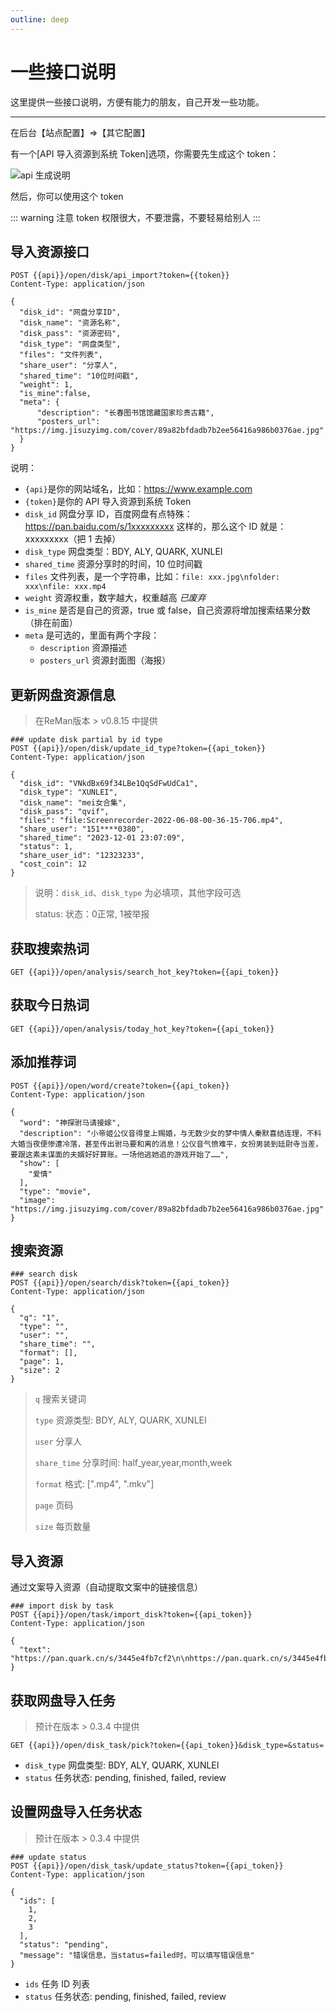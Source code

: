 ```yaml
---
outline: deep
---
```


# 一些接口说明

这里提供一些接口说明，方便有能力的朋友，自己开发一些功能。

---

在后台【站点配置】=>【其它配置】

有一个[API 导入资源到系统 Token]选项，你需要先生成这个 token：

![api 生成说明](/images/api/image.png)

然后，你可以使用这个 token

::: warning 注意
token 权限很大，不要泄露，不要轻易给别人
:::

## 导入资源接口

```http
POST {{api}}/open/disk/api_import?token={{token}}
Content-Type: application/json

{
  "disk_id": "网盘分享ID",
  "disk_name": "资源名称",
  "disk_pass": "资源密码",
  "disk_type": "网盘类型",
  "files": "文件列表",
  "share_user": "分享人",
  "shared_time": "10位时间戳",
  "weight": 1,
  "is_mine":false,
  "meta": {
      "description": "长春图书馆馆藏国家珍贵古籍",
      "posters_url": "https://img.jisuzyimg.com/cover/89a82bfdadb7b2ee56416a986b0376ae.jpg"
  }
}
```

说明：

- `{api}`是你的网站域名，比如：<https://www.example.com>
- `{token}`是你的 API 导入资源到系统 Token
- `disk_id` 网盘分享 ID，百度网盘有点特殊：<https://pan.baidu.com/s/1xxxxxxxxx> 这样的，那么这个 ID 就是：xxxxxxxxx（把 1 去掉）
- `disk_type` 网盘类型：BDY, ALY, QUARK, XUNLEI
- `shared_time` 资源分享时的时间，10 位时间戳
- `files` 文件列表，是一个字符串，比如：`file: xxx.jpg\nfolder: xxx\nfile: xxx.mp4`
- `weight` 资源权重，数字越大，权重越高 _已废弃_
- `is_mine` 是否是自己的资源，true 或 false，自己资源将增加搜索结果分数（排在前面）
- `meta` 是可选的，里面有两个字段：
  - `description` 资源描述
  - `posters_url` 资源封面图（海报）

## 更新网盘资源信息

> 在ReMan版本 > v0.8.15 中提供

```http
### update disk partial by id type
POST {{api}}/open/disk/update_id_type?token={{api_token}}
Content-Type: application/json

{
  "disk_id": "VNkdBx69f34LBe1QqSdFwUdCa1",
  "disk_type": "XUNLEI",
  "disk_name": "mei女合集",
  "disk_pass": "qvif",
  "files": "file:Screenrecorder-2022-06-08-00-36-15-706.mp4",
  "share_user": "151****0380",
  "shared_time": "2023-12-01 23:07:09",
  "status": 1,
  "share_user_id": "12323233",
  "cost_coin": 12
}
```

> 说明：`disk_id`、`disk_type` 为必填项，其他字段可选
>
> status: 状态：0正常, 1被举报

## 获取搜索热词

```http
GET {{api}}/open/analysis/search_hot_key?token={{api_token}}
```

## 获取今日热词

```http
GET {{api}}/open/analysis/today_hot_key?token={{api_token}}
```

## 添加推荐词

```http
POST {{api}}/open/word/create?token={{api_token}}
Content-Type: application/json

{
  "word": "神探驸马请接嫁",
  "description": "小帝姬公仪音得皇上赐婚，与无数少女的梦中情人秦默喜结连理，不料大婚当夜便惨遭冷落，甚至传出驸马要和离的消息！公仪音气愤难平，女扮男装到廷尉寺当差，要跟这素未谋面的夫婿好好算账。一场他逃她追的游戏开始了……",
  "show": [
    "爱情"
  ],
  "type": "movie",
  "image": "https://img.jisuzyimg.com/cover/89a82bfdadb7b2ee56416a986b0376ae.jpg"
}
```

## 搜索资源

```http
### search disk
POST {{api}}/open/search/disk?token={{api_token}}
Content-Type: application/json

{
  "q": "1",
  "type": "",
  "user": "",
  "share_time": "",
  "format": [],
  "page": 1,
  "size": 2
}
```

> `q` 搜索关键词
>
> `type` 资源类型: BDY, ALY, QUARK, XUNLEI
>
> `user` 分享人
>
> `share_time` 分享时间: half_year,year,month,week
>
> `format` 格式: [".mp4", ".mkv"]
>
> `page` 页码
>
> `size` 每页数量

## 导入资源

通过文案导入资源（自动提取文案中的链接信息）

```http
### import disk by task
POST {{api}}/open/task/import_disk?token={{api_token}}
Content-Type: application/json

{
  "text": "https://pan.quark.cn/s/3445e4fb7cf2\n\nhttps://pan.quark.cn/s/3445e4fb72323\n\thttps://pan.quark.cn/s/3445e4fb2323"
}
```

## 获取网盘导入任务

> 预计在版本 > 0.3.4 中提供

```http
GET {{api}}/open/disk_task/pick?token={{api_token}}&disk_type=&status=
```

- `disk_type` 网盘类型: BDY, ALY, QUARK, XUNLEI
- `status` 任务状态: pending, finished, failed, review

## 设置网盘导入任务状态

> 预计在版本 > 0.3.4 中提供

```http
### update status
POST {{api}}/open/disk_task/update_status?token={{api_token}}
Content-Type: application/json

{
  "ids": [
    1,
    2,
    3
  ],
  "status": "pending",
  "message": "错误信息，当status=failed时，可以填写错误信息"
}
```

- `ids` 任务 ID 列表
- `status` 任务状态: pending, finished, failed, review
